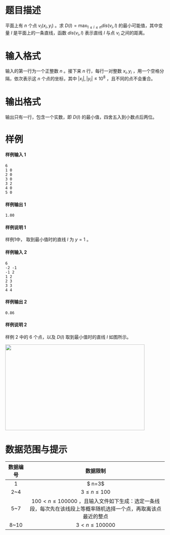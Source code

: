 
# 题目描述

平面上有 $n$ 个点 $v_i(x_i,y_i)$ 。求 $D(l)=\max_{1\le i\le n} dis(v_i,l)$ 的最小可能值，其中变量 $l$ 是平面上的一条直线，函数 $dis(v_i,l)$ 表示直线 $l$ 与点 $v_i$ 之间的距离。

# 输入格式

输入的第一行为一个正整数 $n$ 。接下来 $n$ 行，每行一对整数 $x_i , y_i$ ，用一个空格分隔，依次表示这 $n$ 个点的坐标，其中 $|x_i|,|y_i| \le 10^8$ ，且不同的点不会重合。

# 输出格式

输出只有一行，包含一个实数，即 $D(l)$ 的最小值，四舍五入到小数点后两位。

# 样例

#### 样例输入 1
```plain
6
1 0
2 0
3 0
3 2
4 0
5 0
```

#### 样例输出 1
```plain
1.00
```

#### 样例说明 1
样例1中， 取到最小值时的直线 $l$ 为 $y=1$ 。

#### 样例输入 2
```plain
6
-2 -1
-1 2
1 2
2 3
3 3
4 4
```

#### 样例输出 2
```plain
0.86
```

#### 样例说明 2
样例 2 中的 $6$ 个点，以及 $D(l)$ 取到最小值时的直线 $l$ 如图所示。

<img src="/problem/2582/testdata/download/line.png" height="270" width="440" />

# 数据范围与提示

| 数据编号 |         数据限制          |
| :--: | :-------------------: |
|  1   |  $ n=3$  |
|  2~4   |   $3 \le n\le 100$   |
|  5~7   |  $100 < n\le 100000$ ，且输入文件如下生成：选定一条线段，每次先在该线段上等概率随机选择一个点，再取离该点最近的整点  |
|  8~10   |  $3 < n\le 100000$  |

